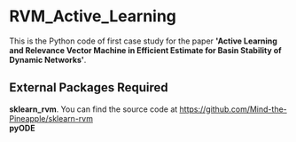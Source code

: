 # RVM_Active_Learning
This is the Python code of first case study for the paper __'Active Learning and Relevance Vector Machine in Efficient Estimate for Basin Stability of Dynamic Networks'__.
## External Packages Required
__sklearn_rvm__. You can find the source code at https://github.com/Mind-the-Pineapple/sklearn-rvm  
__pyODE__
